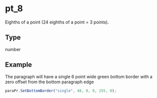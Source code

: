 # pt_8

Eighths of a point (24 eighths of a point = 3 points).

## Type

number



## Example

The paragraph will have a single 6 point wide green bottom border with a zero offset from the bottom paragraph edge

```javascript
paraPr.SetBottomBorder("single", 48, 0, 0, 255, 0);
```
